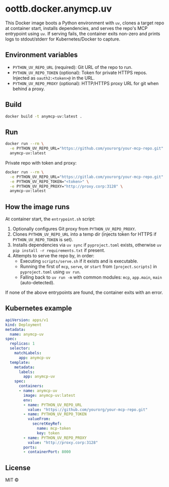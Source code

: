 # oottb.docker.anymcp.uv

This Docker image boots a Python environment with `uv`, clones a target repo at container start, installs dependencies, and serves the repo's MCP entrypoint using `uv`. If serving fails, the container exits non-zero and prints logs to stdout/stderr for Kubernetes/Docker to capture.

## Environment variables

- `PYTHON_UV_REPO_URL` (required): Git URL of the repo to run.
- `PYTHON_UV_REPO_TOKEN` (optional): Token for private HTTPS repos. Injected as `oauth2:<token>@` in the URL.
- `PYTHON_UV_REPO_PROXY` (optional): HTTP/HTTPS proxy URL for git when behind a proxy.

## Build

```bash
docker build -t anymcp-uv:latest .
```

## Run

```bash
docker run --rm \
  -e PYTHON_UV_REPO_URL="https://github.com/yourorg/your-mcp-repo.git" \
  anymcp-uv:latest
```

Private repo with token and proxy:

```bash
docker run --rm \
  -e PYTHON_UV_REPO_URL="https://gitlab.com/yourorg/your-mcp-repo.git" \
  -e PYTHON_UV_REPO_TOKEN="<token>" \
  -e PYTHON_UV_REPO_PROXY="http://proxy.corp:3128" \
  anymcp-uv:latest
```

## How the image runs

At container start, the `entrypoint.sh` script:

1. Optionally configures Git proxy from `PYTHON_UV_REPO_PROXY`.
2. Clones `PYTHON_UV_REPO_URL` into a temp dir (injects token for HTTPS if `PYTHON_UV_REPO_TOKEN` is set).
3. Installs dependencies via `uv sync` if `pyproject.toml` exists, otherwise `uv pip install -r requirements.txt` if present.
4. Attempts to serve the repo by, in order:
   - Executing `scripts/serve.sh` if it exists and is executable.
   - Running the first of `mcp`, `serve`, or `start` from `[project.scripts]` in `pyproject.toml` using `uv run`.
   - Falling back to `uv run -m` with common modules: `mcp`, `app.main`, `main` (auto-detected).

If none of the above entrypoints are found, the container exits with an error.

## Kubernetes example

```yaml
apiVersion: apps/v1
kind: Deployment
metadata:
  name: anymcp-uv
spec:
  replicas: 1
  selector:
    matchLabels:
      app: anymcp-uv
  template:
    metadata:
      labels:
        app: anymcp-uv
    spec:
      containers:
      - name: anymcp-uv
        image: anymcp-uv:latest
        env:
        - name: PYTHON_UV_REPO_URL
          value: "https://github.com/yourorg/your-mcp-repo.git"
        - name: PYTHON_UV_REPO_TOKEN
          valueFrom:
            secretKeyRef:
              name: mcp-token
              key: token
        - name: PYTHON_UV_REPO_PROXY
          value: "http://proxy.corp:3128"
        ports:
        - containerPort: 8000
```

## License

MIT ©
